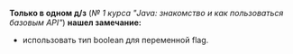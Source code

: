  **Только в одном д/з** (_№ 1 курса "Java: знакомство и как пользоваться базовым API"_) **нашел замечание:**
- использовать тип boolean для переменной flag.